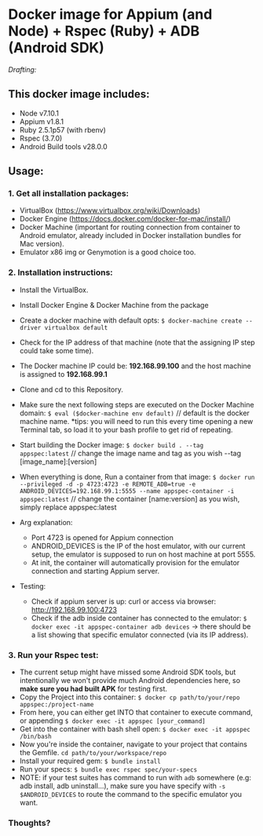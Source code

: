 # Docker image for Appium (and Node) + Rspec (Ruby) + ADB (Android SDK)

*Drafting:*

## This docker image includes:
  - Node v7.10.1
  - Appium v1.8.1
  - Ruby 2.5.1p57 (with rbenv)
  - Rspec (3.7.0)
  - Android Build tools v28.0.0

## Usage:
### 1. Get all installation packages:
   - VirtualBox (https://www.virtualbox.org/wiki/Downloads)
   - Docker Engine (https://docs.docker.com/docker-for-mac/install/)
   - Docker Machine (important for routing connection from container to Android emulator, already included in Docker installation bundles for Mac version).
   - Emulator x86 img or Genymotion is a good choice too.

### 2. Installation instructions:
   - Install the VirtualBox.
   - Install Docker Engine & Docker Machine from the package
   - Create a docker machine with default opts:
      `$ docker-machine create --driver virtualbox default `
   - Check for the IP address of that machine (note that the assigning IP step could take some time).
   - The Docker machine IP could be: **192.168.99.100** and the host machine is assigned to **192.168.99.1**
   - Clone and cd to this Repository.
   - Make sure the next following steps are executed on the Docker Machine domain: 
      `$ eval ($docker-machine env default)` // default is the docker machine name.
      *tips: you will need to run this every time opening a new Terminal tab, so load it to your bash profile to get rid of repeating.
   - Start building the Docker image: 
     `$ docker build . --tag appspec:latest` // change the image name and tag as you wish --tag [image_name]:[version]
     
   - When everything is done, Run a container from that image:
     `$ docker run --privileged -d -p 4723:4723 -e REMOTE_ADB=true -e ANDROID_DEVICES=192.168.99.1:5555 --name appspec-container -i appspec:latest` // change the container [name:version] as you wish, simply replace appspec:latest
   - Arg explanation: 
      - Port 4723 is opened for Appium connection
      - ANDROID_DEVICES is the IP of the host emulator, with our current setup, the emulator is supposed to run on host machine at port 5555.
      - At init, the container will automatically provision for the emulator connection and starting Appium server.
   - Testing: 
      - Check if appium server is up: curl or access via browser: http://192.168.99.100:4723
      - Check if the adb inside container has connected to the emulator: 
        `$ docker exec -it appspec-container adb devices` 
        -> there should be a list showing that specific emulator connected (via its IP address).

### 3. Run your Rspec test:
   - The current setup might have missed some Android SDK tools, but intentionally we won't provide much Android dependencies here, so **make sure you had built APK** for testing first.
   - Copy the Project into this container: 
     `$ docker cp path/to/your/repo appspec:/project-name`
   - From here, you can either get INTO that container to execute command, or appending 
     `$ docker exec -it appspec [your_command]`
   - Get into the container with bash shell open: 
     `$ docker exec -it appspec /bin/bash`
   - Now you're inside the container, navigate to your project that contains the Gemfile.
     `cd path/to/your/workspace/repo`
   - Install your required gem: 
     `$ bundle install`
   - Run your specs: 
     `$ bundle exec rspec spec/your-specs`
   - NOTE: if your test suites has command to run with `adb` somewhere (e.g: adb install, adb uninstall...), make sure you have specify with `-s $ANDROID_DEVICES` to route the command to the specific emulator you want.


### Thoughts?

